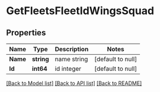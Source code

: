 # GetFleetsFleetIdWingsSquad

## Properties
Name | Type | Description | Notes
------------ | ------------- | ------------- | -------------
**Name** | **string** | name string | [default to null]
**Id** | **int64** | id integer | [default to null]

[[Back to Model list]](../README.md#documentation-for-models) [[Back to API list]](../README.md#documentation-for-api-endpoints) [[Back to README]](../README.md)


